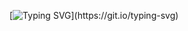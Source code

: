 [![Typing SVG](https://readme-typing-svg.herokuapp.com?center=true&width=800&lines=Welcome+to+Domnavich+Evgeniy+GitHub+repository!)](https://git.io/typing-svg)
